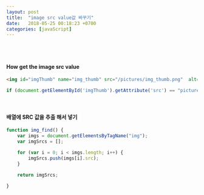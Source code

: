 ```yaml
---
layout: post
title:  "image src value값 바꾸기"
date:   2018-05-25 00:18:23 +0700
categories: [javaScript]
---
```

<br><br>

#### How get the image src value

```html
<img id="imgThumb" name="img_thumb" src="/pictures/img_thumb.png"  alt="imgThumb" />
```
```javascript
if (document.getElementById('imgThumb').getAttribute('src') == "pictures/imgThumb.png")
```

<br>

#### 배열에 SRC 값을 추출 해서 넣기 <br>

```javascript
function img_find() {
    var imgs = document.getElementsByTagName("img");
    var imgSrcs = [];

    for (var i = 0; i < imgs.length; i++) {
        imgSrcs.push(imgs[i].src);
    }

    return imgSrcs;

}
```
<br><br><br><br><br><br><br><br>